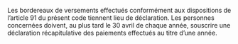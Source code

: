 Les bordereaux de versements effectués conformément aux dispositions de l’article 91 du présent code tiennent lieu de déclaration. Les personnes concernées doivent, au plus tard le 30 avril de chaque année, souscrire une déclaration récapitulative des paiements effectués au titre d’une année.